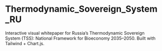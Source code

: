 # Thermodynamic_Sovereign_System_RU
Interactive visual whitepaper for Russia’s Thermodynamic Sovereign System (TSS): National Framework for Bioeconomy 2035–2050. Built with Tailwind + Chart.js.

